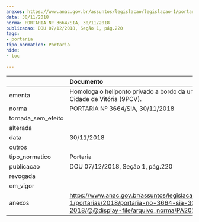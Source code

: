 ```yaml
---
anexos: https://www.anac.gov.br/assuntos/legislacao/legislacao-1/portarias/2018/portaria-no-3664-sia-30-11-2018/@@display-file/arquivo_norma/PA2018-3664.pdf
data: 30/11/2018
norma: PORTARIA Nº 3664/SIA, 30/11/2018
publicacao: DOU 07/12/2018, Seção 1, pág.220
tags:
- portaria
tipo_normatico: Portaria
hide: 
- toc 
 
---
```


|                    | Documento                                                                                                                                            |
|:-------------------|:-----------------------------------------------------------------------------------------------------------------------------------------------------|
| ementa             | Homologa o heliponto privado a bordo da unidade FPSO Cidade de Vitória (9PCV).                                                                       |
| norma              | PORTARIA Nº 3664/SIA, 30/11/2018                                                                                                                     |
| tornada_sem_efeito |                                                                                                                                                      |
| alterada           |                                                                                                                                                      |
| data               | 30/11/2018                                                                                                                                           |
| outros             |                                                                                                                                                      |
| tipo_normatico     | Portaria                                                                                                                                             |
| publicacao         | DOU 07/12/2018, Seção 1, pág.220                                                                                                                     |
| revogada           |                                                                                                                                                      |
| em_vigor           |                                                                                                                                                      |
| anexos             | https://www.anac.gov.br/assuntos/legislacao/legislacao-1/portarias/2018/portaria-no-3664-sia-30-11-2018/@@display-file/arquivo_norma/PA2018-3664.pdf |